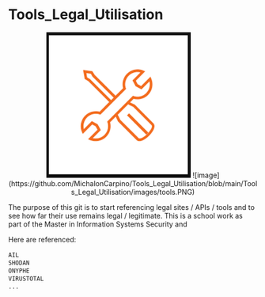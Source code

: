 # Tools_Legal_Utilisation
<p align="center"> 
<img src="https://github.com/MichalonCarpino/Tools_Legal_Utilisation/blob/main/Tools_Legal_Utilisation/images/tools.PNG?raw=true" alt="Sublime's custom image"/>
![image](https://github.com/MichalonCarpino/Tools_Legal_Utilisation/blob/main/Tools_Legal_Utilisation/images/tools.PNG)
</p>

The purpose of this git is to start referencing legal sites / APIs / tools and to see how far their use remains legal / legitimate. This is a school work as part of the Master in Information Systems Security and

Here are referenced:

    AIL
    SHODAN
    ONYPHE
    VIRUSTOTAL
    ...
